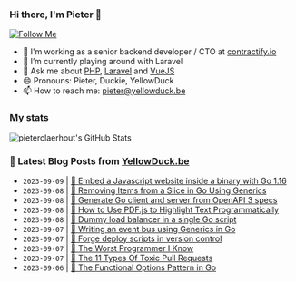 ### Hi there, I'm Pieter 👋  
[![Follow Me](https://img.shields.io/github/followers/pieterclaerhout?label=Follow&style=social)](https://github.com/pieterclaerhout)

- 🏢 I'm working as a senior backend developer / CTO at [contractify.io](https://contractify.io)
- 🌱 I’m currently playing around with Laravel
- 💬 Ask me about [PHP](https://php.net), [Laravel](http://laravel.com) and [VueJS](https://vuejs.org)
- 😄 Pronouns: Pieter, Duckie, YellowDuck
- 📫 How to reach me: pieter@yellowduck.be

### My stats

![pieterclaerhout's GitHub Stats](https://github-readme-stats.vercel.app/api?username=pieterclaerhout&show_icons=true&count_private=true&line_height=40)

### 📩 Latest Blog Posts from [YellowDuck.be](https://www.yellowduck.be/)
<!-- BLOG-POST-LIST:START -->
- `2023-09-09` | [🔗 Embed a Javascript website inside a binary with Go 1.16](https://www.yellowduck.be/posts/embed-a-javascript-website-inside-a-binary-with-go-1-16)  
- `2023-09-08` | [🐥 Removing Items from a Slice in Go Using Generics](https://www.yellowduck.be/posts/removing-items-from-a-slice-in-go-using-generics)  
- `2023-09-08` | [🔗 Generate Go client and server from OpenAPI 3 specs](https://www.yellowduck.be/posts/generate-go-client-and-server-from-openapi-3-specs)  
- `2023-09-08` | [🔗 How to Use PDF.js to Highlight Text Programmatically](https://www.yellowduck.be/posts/how-to-use-pdf-js-to-highlight-text-programmatically)  
- `2023-09-08` | [🔗 Dummy load balancer in a single Go script](https://www.yellowduck.be/posts/dummy-load-balancer-in-a-single-go-script)  
- `2023-09-07` | [🐥 Writing an event bus using Generics in Go](https://www.yellowduck.be/posts/writing-an-event-bus-using-generics-in-go)  
- `2023-09-07` | [🔗 Forge deploy scripts in version control](https://www.yellowduck.be/posts/forge-deploy-scripts-in-version-control)  
- `2023-09-07` | [🔗 The Worst Programmer I Know](https://www.yellowduck.be/posts/the-worst-programmer-i-know)  
- `2023-09-07` | [🔗 The 11 Types Of Toxic Pull Requests](https://www.yellowduck.be/posts/the-11-types-of-toxic-pull-requests)  
- `2023-09-06` | [🐥 The Functional Options Pattern in Go](https://www.yellowduck.be/posts/the-functional-options-pattern-in-go)  

<!-- BLOG-POST-LIST:END -->
